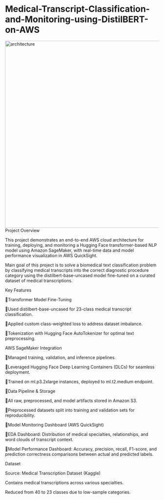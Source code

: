 # Medical-Transcript-Classification-and-Monitoring-using-DistilBERT-on-AWS
<img width="1121" height="611" alt="architecture" src="https://github.com/user-attachments/assets/2e376efd-6ccd-4807-8507-02ca5305c7f4" />
Project Overview

This project demonstrates an end-to-end AWS cloud architecture for training, deploying, and monitoring a Hugging Face transformer-based NLP model using Amazon SageMaker, with real-time data and model performance visualization in AWS QuickSight.

Main goal of this project is to solve a biomedical text classification problem by classifying medical transcripts into the correct diagnostic procedure category using the distilbert-base-uncased model fine-tuned on a curated dataset of medical transcriptions.

Key Features

Transformer Model Fine-Tuning

Used distilbert-base-uncased for 23-class medical transcript classification.

Applied custom class-weighted loss to address dataset imbalance.

Tokenization with Hugging Face AutoTokenizer for optimal text preprocessing.

AWS SageMaker Integration

Managed training, validation, and inference pipelines.

Leveraged Hugging Face Deep Learning Containers (DLCs) for seamless deployment.

Trained on ml.p3.2xlarge instances, deployed to ml.t2.medium endpoint.

Data Pipeline & Storage

All raw, preprocessed, and model artifacts stored in Amazon S3.

Preprocessed datasets split into training and validation sets for reproducibility.

Model Monitoring Dashboard (AWS QuickSight)

EDA Dashboard: Distribution of medical specialties, relationships, and word clouds of transcript context.

Model Performance Dashboard: Accuracy, precision, recall, F1-score, and prediction correctness comparisons between actual and predicted labels.

Dataset

Source: Medical Transcription Dataset (Kaggle)

Contains medical transcriptions across various specialties.

Reduced from 40 to 23 classes due to low-sample categories.
